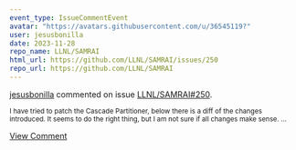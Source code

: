 ```yaml
---
event_type: IssueCommentEvent
avatar: "https://avatars.githubusercontent.com/u/36545119?"
user: jesusbonilla
date: 2023-11-28
repo_name: LLNL/SAMRAI
html_url: https://github.com/LLNL/SAMRAI/issues/250
repo_url: https://github.com/LLNL/SAMRAI
---
```


<a href='https://github.com/jesusbonilla' target='_blank'>jesusbonilla</a> commented on issue <a href='https://github.com/LLNL/SAMRAI/issues/250' target='_blank'>LLNL/SAMRAI#250</a>.

<small>I have tried to patch the Cascade Partitioner, below there is a diff of the changes introduced. It seems to do the right thing, but I am not sure if all changes make sense....</small>

<a href='https://github.com/LLNL/SAMRAI/issues/250' target='_blank'>View Comment</a>
